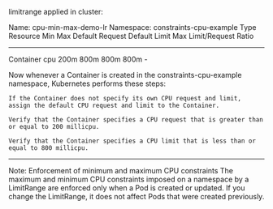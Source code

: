 limitrange applied in cluster:

Name:       cpu-min-max-demo-lr
Namespace:  constraints-cpu-example
Type        Resource  Min   Max   Default Request  Default Limit  Max Limit/Request Ratio
----        --------  ---   ---   ---------------  -------------  -----------------------
Container   cpu       200m  800m  800m             800m           -

Now whenever a Container is created in the constraints-cpu-example namespace, Kubernetes performs these steps:

    If the Container does not specify its own CPU request and limit, assign the default CPU request and limit to the Container.

    Verify that the Container specifies a CPU request that is greater than or equal to 200 millicpu.

    Verify that the Container specifies a CPU limit that is less than or equal to 800 millicpu.


----

Note:
Enforcement of minimum and maximum CPU constraints
The maximum and minimum CPU constraints imposed on a namespace by a LimitRange are enforced only when a
Pod is created or updated. If you change the LimitRange, it does not affect Pods that were created previously.
